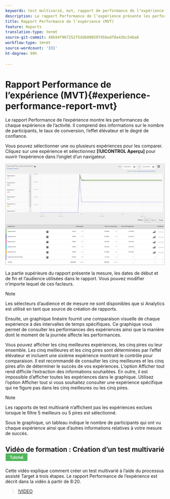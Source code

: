 ```yaml
---
keywords: test multivarié, mvt, rapport de performance de l’expérience
description: Le rapport Performance de l’expérience présente les performances de chaque expérience de l’activité. Ce rapport inclut des informations sur le nombre de participants, le taux de conversion, l’effet élévateur et la confiance.
title: Rapport Performance de l’expérience (MVT)
feature: Reports
translation-type: tm+mt
source-git-commit: 48b94f967252f5ddb009597456edf0a43bc54ba6
workflow-type: tm+mt
source-wordcount: '331'
ht-degree: 99%

---
```



# Rapport Performance de l’expérience (MVT){#experience-performance-report-mvt}

Le rapport Performance de l’expérience montre les performances de chaque expérience de l’activité. Il comprend des informations sur le nombre de participants, le taux de conversion, l’effet élévateur et le degré de confiance.

Vous pouvez sélectionner une ou plusieurs expériences pour les comparer. Cliquez sur une expérience et sélectionnez **[!UICONTROL Aperçu]** pour ouvrir l’expérience dans l’onglet d’un navigateur.

![](assets/experienceperformancetable.png)

La partie supérieure du rapport présente la mesure, les dates de début et de fin et l’audience utilisées dans le rapport. Vous pouvez modifier n’importe lequel de ces facteurs.

>[!NOTE]
>
>Les sélecteurs d’audience et de mesure ne sont disponibles que si Analytics est utilisé en tant que source de création de rapports.

Ensuite, un graphique linéaire fournit une comparaison visuelle de chaque expérience à des intervalles de temps spécifiques. Ce graphique vous permet de consulter les performances des expériences ainsi que la manière dont le moment de la journée affecte les performances.

Vous pouvez afficher les cinq meilleures expériences, les cinq pires ou leur ensemble. Les cinq meilleures et les cinq pires sont déterminées par l’effet élévateur et incluent une sixième expérience montrant le contrôle pour comparaison. Il est recommandé de consulter les cinq meilleures et les cinq pires afin de déterminer le succès de vos expériences. L’option Afficher tout rend difficile l’extraction des informations souhaitées. En outre, il est impossible d’afficher toutes les expériences dans le graphique. Utilisez l’option Afficher tout si vous souhaitez consulter une expérience spécifique qui ne figure pas dans les cinq meilleures ou les cinq pires.

>[!NOTE]
>
>Les rapports de test multivarié n’affichent pas les expériences exclues lorsque le filtre 5 meilleurs ou 5 pires est sélectionné.

Sous le graphique, un tableau indique le nombre de participants qui ont vu chaque expérience ainsi que d’autres informations relatives à votre mesure de succès.

## Vidéo de formation : Création d’un test multivarié  ![Badge de didacticiel](/help/assets/tutorial.png)

Cette vidéo explique comment créer un test multivarié à l’aide du processus assisté Target à trois étapes. Le rapport Performance de l’expérience est décrit dans la vidéo à partir de 8:20.

>[!VIDEO](https://video.tv.adobe.com/v/17395)